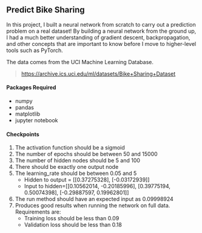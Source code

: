 ## Predict Bike Sharing

In this project, I built a neural network from scratch to carry out a prediction problem on a real dataset! By building a neural network from the ground up, I had a much better understanding of gradient descent, backpropagation, and other concepts that are important to know before I move to higher-level tools such as PyTorch.

The data comes from the UCI Machine Learning Database.
> https://archive.ics.uci.edu/ml/datasets/Bike+Sharing+Dataset

#### Packages Required
 - numpy
 - pandas
 - matplotlib
 - jupyter notebook

#### Checkpoints
 1. The activation function should be a sigmoid
 2. The number of epochs should be between 50 and 15000
 3. The number of hidden nodes should be 5 and 100
 4. There should be exactly one output node
 5. The learning_rate should be between 0.05 and 5
     - Hidden to output = [[0.37275328], [-0.03172939]]   
     - Input to hidden=[[0.10562014, -0.20185996], [0.39775194, 0.50074398], [-0.29887597, 0.19962801]]
 6. The run method should have an expected input as 0.09998924
 7. Produces good results when running the network on full data. Requirements are:
     - Training loss should be less than 0.09
     - Validation loss should be less than 0.18
